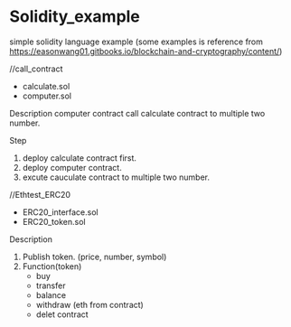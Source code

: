 # Solidity_example
simple solidity language example
(some examples is reference from https://easonwang01.gitbooks.io/blockchain-and-cryptography/content/)

//call_contract
- calculate.sol 
- computer.sol

Description
computer contract call calculate contract to multiple two number.

Step
1. deploy calculate contract first.
2. deploy computer contract.
3. excute cauculate contract to multiple two number.

//Ethtest_ERC20
- ERC20_interface.sol
- ERC20_token.sol

Description
1. Publish token. (price, number, symbol)
2. Function(token)
	- buy
	- transfer
	- balance
	- withdraw (eth from contract)
	- delet contract
